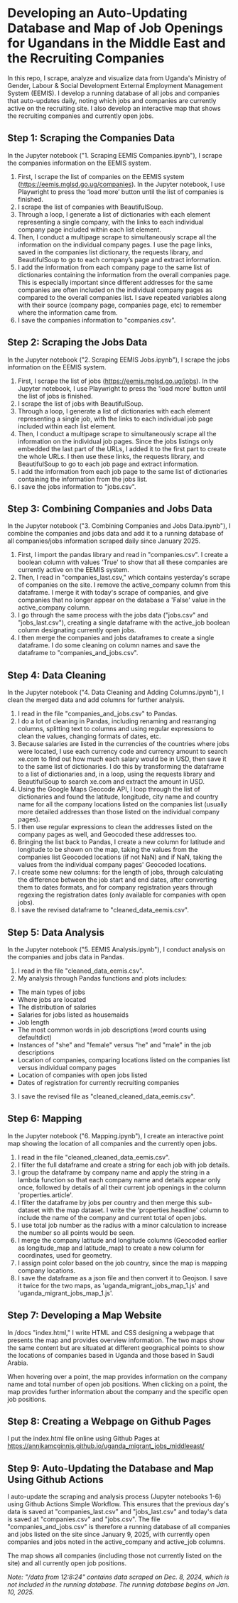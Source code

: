 # Developing an Auto-Updating Database and Map of Job Openings for Ugandans in the Middle East and the Recruiting Companies

In this repo, I scrape, analyze and visualize data from Uganda's Ministry of Gender, Labour & Social Development External Employment Management System (EEMIS). I develop a running database of all jobs and companies that auto-updates daily, noting which jobs and companies are currently active on the recruiting site. I also develop an interactive map that shows the recruiting companies and currently open jobs.

## Step 1: Scraping the Companies Data

In the Jupyter notebook ("1. Scraping EEMIS Companies.ipynb"), I scrape the companies information on the EEMIS system. 

1. First, I scrape the list of companies on the EEMIS system (https://eemis.mglsd.go.ug/companies). In the Jupyter notebook, I use Playwright to press the ‘load more’ button until the list of companies is finished. 
2. I scrape the list of companies with BeautifulSoup. 
3. Through a loop, I generate a list of dictionaries with each element representing a single company, with the links to each individual company page included within each list element.
4. Then, I conduct a multipage scrape to simultaneously scrape all the information on the individual company pages. I use the page links, saved in the companies list dictionary, the requests library, and BeautifulSoup to go to each company’s page and extract information.
5. I add the information from each company page to the same list of dictionaries containing the information from the overall companies page. This is especially important since different addresses for the same companies are often included on the individual company pages as compared to the overall companies list. I save repeated variables along with their
source (company page, companies page, etc) to remember where the information came from.
6. I save the companies information to "companies.csv".

## Step 2: Scraping the Jobs Data

In the Jupyter notebook ("2. Scraping EEMIS Jobs.ipynb"), I scrape the jobs information on the EEMIS system.

1. First, I scrape the list of jobs (https://eemis.mglsd.go.ug/jobs). In the Jupyter notebook, I use Playwright to press the 'load more' button until the list of jobs is finished.
2. I scrape the list of jobs with BeautifulSoup. 
3. Through a loop, I generate a list of dictionaries with each element representing a single job, with the links to each individual job page included within each list element.
4. Then, I conduct a multipage scrape to simultaneously scrape all the information on the individual job pages. Since the jobs listings only
embedded the last part of the URLs, I added it to the first part to create the whole URLs. I then use these links, the requests library, and BeautifulSoup to go to each job page and extract information.
5. I add the information from each job page to the same list of dictionaries containing the information from the jobs list.
6. I save the jobs information to "jobs.csv".

## Step 3: Combining Companies and Jobs Data

In the Jupyter notebook ("3. Combining Companies and Jobs Data.ipynb"), I combine the companies and jobs data and add it to a running database of all companies/jobs information scraped daily since January 2025.

1. First, I import the pandas library and read in "companies.csv". I create a boolean column with values 'True' to show that all these companies are currently active on the EEMIS system.
2. Then, I read in "companies_last.csv," which contains yesterday's scrape of companies on the site. I remove the active_company column from this dataframe. I merge it with today's scrape of companies, and give companies that no longer appear on the database a 'False' value in the active_company column.
3. I go through the same process with the jobs data ("jobs.csv" and "jobs_last.csv"), creating a single dataframe with the active_job boolean column designating currently open jobs.
4. I then merge the companies and jobs dataframes to create a single dataframe. I do some cleaning on column names and save the dataframe to "companies_and_jobs.csv".

## Step 4: Data Cleaning

In the Jupyter notebook ("4. Data Cleaning and Adding Columns.ipynb"), I clean the merged data and add columns for further analysis.

1. I read in the file "companies_and_jobs.csv" to Pandas. 
2. I do a lot of cleaning in Pandas, including renaming and rearranging columns, splitting text to columns and using regular expressions to clean the values, changing formats of dates, etc.
3. Because salaries are listed in the currencies of the countries where jobs were located, I use each currency code and currency amount to search xe.com to find out how much each salary would be in USD, then save it to the same list of dictionaries. I do this by transforming the dataframe to a list of dictionaries and, in a loop, using the requests library and BeautifulSoup to search xe.com and extract the amount in USD. 
4. Using the Google Maps Geocode API, I loop through the list of dictionaries and found the latitude, longitude, city name and country name for all the company locations listed on the companies list (usually more detailed addresses than those listed on the individual company pages). 
5. I then use regular expressions to clean the addresses listed on the company pages as well, and Geocoded these addresses too. 
6. Bringing the list back to Pandas, I create a new column for latitude and longitude to be shown on the map, taking the values from the companies list Geocoded locations (if not NaN) and if NaN, taking the values from the individual company pages' Geocoded locations.
7. I create some new columns: for the length of jobs, through calculating the difference between the job start and end dates, after converting them to dates formats, and for company registration years through regexing the registration dates (only available for companies with open jobs).
8. I save the revised dataframe to "cleaned_data_eemis.csv".

## Step 5: Data Analysis 

In the Jupyter notebook ("5. EEMIS Analysis.ipynb"), I conduct analysis on the companies and jobs data in Pandas.

1. I read in the file "cleaned_data_eemis.csv".
2. My analysis through Pandas functions and plots includes: 
- The main types of jobs
- Where jobs are located
- The distribution of salaries
- Salaries for jobs listed as housemaids
- Job length
- The most common words in job descriptions (word counts using defaultdict)
- Instances of "she" and "female" versus "he" and "male" in the job descriptions
- Location of companies, comparing locations listed on the companies list versus individual company pages
- Location of companies with open jobs listed
- Dates of registration for currently recruiting companies
3. I save the revised file as "cleaned_cleaned_data_eemis.csv".

## Step 6: Mapping

In the Jupyter notebook ("6. Mapping.ipynb"), I create an interactive point map showing the location of all companies and the currently open jobs.

1. I read in the file "cleaned_cleaned_data_eemis.csv".
2. I filter the full dataframe and create a string for each job with job details.
3. I group the dataframe by company name and apply the string in a lambda function so that each company name and details appear only once, followed by details of all their current job openings in the column 'properties.article'.
4. I filter the dataframe by jobs per country and then merge this sub-dataset with the map dataset. I write the 'properties.headline' column to include the name of the company and current total of open jobs.
5. I use total job number as the radius with a minor calculation to
increase the number so all points would be seen.
6. I merge the company latitude and longitude columns (Geocoded earlier as longitude_map and latitude_map) to create a new column for coordinates, used for geometry.
7. I assign point color based on the job country, since the map is mapping company locations.
8. I save the dataframe as a json file and then convert it to Geojson. I save it twice for the two maps, as 'uganda_migrant_jobs_map_1.js' and 'uganda_migrant_jobs_map_1.js'.

## Step 7: Developing a Map Website

In /docs "index.html," I write HTML and CSS designing a webpage that presents the map and provides overview information. The two maps show the same content but are situated at different geographical points to show the locations of companies based in Uganda and those based in Saudi Arabia. 

When hovering over a point, the map provides information on the company name and total number of open job positions. When clicking on a point, the map provides further information about the company and the specific open job positions.

## Step 8: Creating a Webpage on Github Pages

I put the index.html file online using Github Pages at https://annikamcginnis.github.io/uganda_migrant_jobs_middleeast/

## Step 9: Auto-Updating the Database and Map Using Github Actions

I auto-update the scraping and analysis process (Jupyter notebooks 1-6) using Github Actions Simple Workflow. This ensures that the previous day's data is saved at "companies_last.csv" and "jobs_last.csv" and today's data is saved at "companies.csv" and "jobs.csv". The file "companies_and_jobs.csv" is therefore a running database of all companies and jobs listed on the site since January 9, 2025, with currently open companies and jobs noted in the active_company and active_job columns. 

The map shows all companies (including those not currently listed on the site) and all currently open job positions.

*Note: "/data from 12:8:24" contains data scraped on Dec. 8, 2024, which is not included in the running database. The running database begins on Jan. 10, 2025.*








